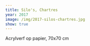 ```yaml
---
title: Silo's, Chartres
year: 2017
image: /img/2017-silos-chartres.jpg
show: true
---
```

Acrylverf op papier, 70x70 cm